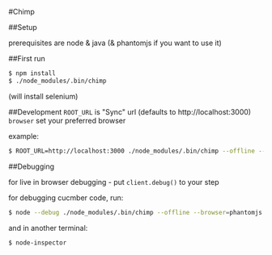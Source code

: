 #Chimp


##Setup

prerequisites are node & java (& phantomjs if you want to use it)

##First run
```bash
$ npm install
$ ./node_modules/.bin/chimp
```
(will install selenium)

##Development
`ROOT_URL` is "Sync" url (defaults to http://localhost:3000)
`browser` set your preferred browser

example:
```bash
$ ROOT_URL=http://localhost:3000 ./node_modules/.bin/chimp --offline --browser=phantomjs
```


##Debugging

for live in browser debugging - put `client.debug()` to your step

for debugging cucmber code, run:
```bash
$ node --debug ./node_modules/.bin/chimp --offline --browser=phantomjs --debugBrkCucumber=5859
```
and in another terminal:
```bash
$ node-inspector
```
